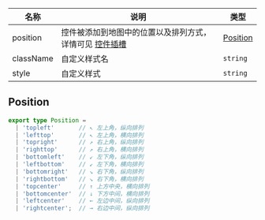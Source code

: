 | 名称      | 说明                                                                                           | 类型                  |
| --------- | ---------------------------------------------------------------------------------------------- | --------------------- |
| position  | 控件被添加到地图中的位置以及排列方式，详情可见 [控件插槽](/zh/docs/api/control/control#插槽) | [Position](#position) |
| className | 自定义样式名                                                                                   | `string`              |
| style     | 自定义样式                                                                                     | `string`              |

## Position

```ts
export type Position =
  | 'topleft'       // ↖ 左上角，纵向排列
  | 'lefttop'       // ↖ 左上角，横向排列
  | 'topright'      // ↗ 右上角，纵向排列
  | 'righttop'      // ↗ 右上角，横向排列
  | 'bottomleft'    // ↙ 左下角，纵向排列
  | 'leftbottom'    // ↙ 左下角，横向排列
  | 'bottomright'   // ↘ 右下角，纵向排列
  | 'rightbottom'   // ↘ 右下角，横向排列
  | 'topcenter'     // ↑ 上方中央，横向排列
  | 'bottomcenter'  // ↓ 下方中间，横向排列
  | 'leftcenter'    // ← 左边中间，纵向排列
  | 'rightcenter';  // → 右边中间，纵向排列
```
